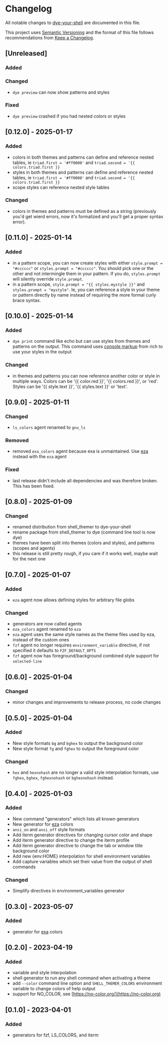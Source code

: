# Changelog

All notable changes to [dye-your-shell](https://github.com/kotfu/dye-your-shell)
are documented in this file.

This project uses [Semantic Versioning](http://semver.org/spec/v2.0.0.html)
and the format of this file follows recommendations from
[Keep a Changelog](http://keepachangelog.com/en/1.0.0/).


## [Unreleased]

### Added

### Changed

- `dye preview` can now show patterns and styles

### Fixed

- `dye preview` crashed if you had nested colors or styles


## [0.12.0] - 2025-01-17

### Added

- colors in both themes and patterns can define and reference nested tables, ie
  `triad.first = '#ff0000'` and `triad.second = '{{ colors.triad.first }}`
- styles in both themes and patterns can define and reference nested tables, ie
  `triad.first = '#ff0000'` and `triad.second = '{{ colors.triad.first }}`
- scope styles can reference nested style tables

### Changed

- colors in themes and patterns must be defined as a string (previously you'd
  get wierd errors, now it's formalized and you'll get a proper syntax error).


## [0.11.0] - 2025-01-14

### Added

- in a pattern scope, you can now create styles with either
  `style.prompt = "#cccccc"` or `styles.prompt = "#cccccc"`.
  You should pick one or the other and not intermingle them
  in your pattern. If you do, `styles.prompt` will silently
  override `style.prompt`.
- in a pattern scope, `style.prompt = "{{ styles.mystyle }}"` and
  `styles.prompt = "mystyle"`. Ie, you can reference a style in
  your theme or pattern directly by name instead of requiring the
  more formal curly brace syntax.


## [0.10.0] - 2025-01-14

### Added

- `dye print` command like echo but can use styles from themes and patterns
  on the output. This command uses [console markup](https://rich.readthedocs.io/en/latest/markup.html) from rich to use your styles in the output

### Changed

- in themes and patterns you can now reference another color or style in
  multiple ways. Colors can be '{{ color.red }}', '{{ colors.red }}', or
  'red'. Styles can be '{{ style.text }}', '{{ styles.text }}' or 'text'.


## [0.9.0] - 2025-01-11

### Changed

- `ls_colors` agent renamed to `gnu_ls`

### Removed

- removed `exa_colors` agent because exa is unmaintained. Use
  [eza](https://eza.rocks/) instead with the `eza` agent


### Fixed

- last release didn't include all dependencies and was therefore broken. This
  has been fixed.


## [0.8.0] - 2025-01-09

### Changed

- renamed distribution from shell_themer to dye-your-shell
- rename package from shell_themer to dye (command line tool is now dye)
- themes have been split into themes (colors and styles), and patterns
  (scopes and agents)
- this release is still pretty rough, if you care if it works well,
  maybe wait for the next one


## [0.7.0] - 2025-01-07

### Added

- `eza` agent now allows defining styles for arbitrary file globs

### Changed

- generators are now called agents
- `eza_colors` agent renamed to `eza`
- `eza` agent uses the same style names as the theme files used by eza,
  instead of the custom ones
- `fzf` agent no longer requires `environment_variable` directive, if
  not specified it defaults to `FZF_DEFAULT_OPTS`
- `fzf` agent now has foreground/background combined style support for
  `selected-line`


## [0.6.0] - 2025-01-04

### Changed

- minor changes and improvements to release process, no code changes


## [0.5.0] - 2025-01-04

### Added

- New style formats `bg` and `bghex` to output the background color
- New style format `fg` and `fghex` to output the foreground color

### Changed

- `hex` and `hexnohash` are no longer a valid style interpolation formats, use
  `fghex`, `bghex`, `fghexnohash` or `bghexnohash` instead.


## [0.4.0] - 2025-01-03

### Added

- New command "generators" which lists all known generators
- New generator for [eza](https://github.com/eza-community/eza) colors
- `ansi_on` and `ansi_off` style formats
- Add iterm generator directives for changing cursor color and shape
- Add iterm generator directive to change the iterm profile
- Add iterm generator directive to change the tab or window title background color
- Add new {env:HOME} interpolation for shell environment variables
- Add capture variables which set their value from the output of shell commands

### Changed

- Simplify directives in environment_variables generator


## [0.3.0] - 2023-05-07

### Added

- generator for [exa](https://the.exa.website/) colors


## [0.2.0] - 2023-04-19

### Added

- variable and style interpolation
- shell generator to run any shell command when activating a theme
- add `--color` command line option and `SHELL_THEMER_COLORS` environment
  variable to change colors of help output
- support for NO_COLOR, see [https://no-color.org/](https://no-color.org)


## [0.1.0] - 2023-04-01

### Added

- generators for fzf, LS_COLORS, and iterm


